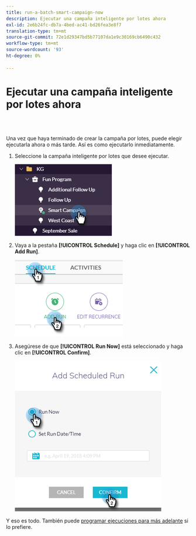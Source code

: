 ```yaml
---
title: run-a-batch-smart-campaign-now
description: Ejecutar una campaña inteligente por lotes ahora
exl-id: 2e6b24fc-db7a-4bed-ac41-bd26fea3e8f7
translation-type: tm+mt
source-git-commit: 72e1d29347bd5b77107da1e9c30169cb6490c432
workflow-type: tm+mt
source-wordcount: '93'
ht-degree: 0%

---
```


# Ejecutar una campaña inteligente por lotes ahora

<br> 

Una vez que haya terminado de crear la campaña por lotes, puede elegir ejecutarla ahora o más tarde. Así es como ejecutarlo inmediatamente.

1. Seleccione la campaña inteligente por lotes que desee ejecutar.

   ![Imagen uno](/help/sky/assets/smart-campaigns/run-a-batch-smart-campaign-now/run-a-batch-smart-campaign-now-1.png)

1. Vaya a la pestaña **[!UICONTROL Schedule]** y haga clic en **[!UICONTROL Add Run]**.

   ![Imagen dos](/help/sky/assets/smart-campaigns/run-a-batch-smart-campaign-now/run-a-batch-smart-campaign-now-2.png)

1. Asegúrese de que **[!UICONTROL Run Now]** está seleccionado y haga clic en **[!UICONTROL Confirm]**.

   ![Imagen tres](/help/sky/assets/smart-campaigns/run-a-batch-smart-campaign-now/run-a-batch-smart-campaign-now-3.png)

Y eso es todo. También puede [programar ejecuciones para más adelante](https://docs.marketo.com/display/DOCS/Schedule+a+Batch+Smart+Campaign+to+Run+Later) si lo prefiere.
